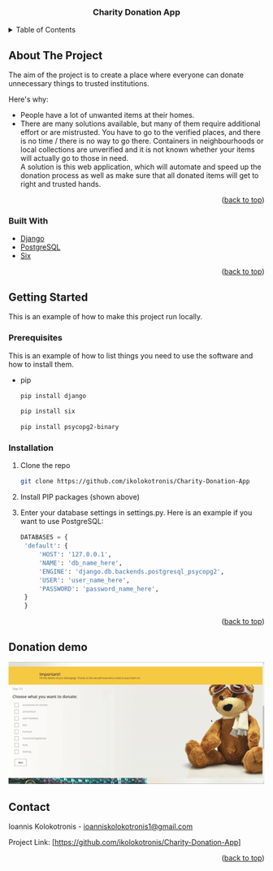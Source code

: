 <div id="top"></div>

  <h3 align="center">Charity Donation App</h3>

  <p align="center">



<!-- TABLE OF CONTENTS -->
<details>
  <summary>Table of Contents</summary>
  <ol>
    <li>
      <a href="#about-the-project">About The Project</a>
      <ul>
        <li><a href="#built-with">Built With</a></li>
      </ul>
    </li>
    <li>
      <a href="#getting-started">Getting Started</a>
      <ul>
        <li><a href="#prerequisites">Prerequisites</a></li>
        <li><a href="#installation">Installation</a></li>
      </ul>
    </li>
    <li><a href="#donation-demo">Donation demo</a></li>
    <li><a href="#contact">Contact</a></li>
  </ol>
</details>



<!-- ABOUT THE PROJECT -->
## About The Project

The aim of the project is to create a place where everyone can donate unnecessary things to trusted institutions.


Here's why:
* People have a lot of unwanted items at their homes.
* There are many solutions available, but many of them require additional effort or are mistrusted. You have to go to the verified places, and there is no time / there is no way to go there. Containers in neighbourhoods or local collections are unverified and it is not known whether your items will actually go to those in need.  
A solution is this web application, which will automate and speed up the donation process as well as make sure that all donated items will get to right and trusted hands.

<p align="right">(<a href="#top">back to top</a>)</p>



### Built With

* [Django](https://www.djangoproject.com/)
* [PostgreSQL](https://www.postgresql.org/)
* [Six](https://six.readthedocs.io/)

<p align="right">(<a href="#top">back to top</a>)</p>



<!-- GETTING STARTED -->
## Getting Started

This is an example of how to make this project run locally.

### Prerequisites

This is an example of how to list things you need to use the software and how to install them.
* pip
  ```sh
  pip install django
  ```
   ```sh
  pip install six
  ```
   ```sh
  pip install psycopg2-binary
  ```

### Installation
1. Clone the repo
   ```sh
   git clone https://github.com/ikolokotronis/Charity-Donation-App
   ```
2. Install PIP packages (shown above)
   
3. Enter your database settings in settings.py. Here is an example if you want to use PostgreSQL:
   ```python
   DATABASES = {
    'default': {
        'HOST': '127.0.0.1',
        'NAME': 'db_name_here',
        'ENGINE': 'django.db.backends.postgresql_psycopg2',
        'USER': 'user_name_here',
        'PASSWORD': 'password_name_here',
    }
    }
   ```

<p align="right">(<a href="#top">back to top</a>)</p>

## Donation demo
![](gifs/donation-demo.gif)

<!-- CONTACT -->
## Contact

Ioannis Kolokotronis - ioanniskolokotronis1@gmail.com

Project Link: [https://github.com/ikolokotronis/Charity-Donation-App]

<p align="right">(<a href="#top">back to top</a>)</p>
